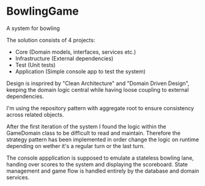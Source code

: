 # BowlingGame
A system for bowling

The solution consists of 4 projects:
- Core (Domain models, interfaces, services etc.)
- Infrastructure (External dependencies)
- Test (Unit tests)
- Application (Simple console app to test the system)

Design is insprired by "Clean Architecture" and "Domain Driven Design", keeping the domain logic central while having loose coupling to external dependencies.

I'm using the repository pattern with aggregate root to ensure consistency across related objects.

After the first iteration of the system I found the logic within the GameDomain class to be difficult to read and maintain. Therefore the strategy pattern has been implemented in order change the logic on runtime depending on wether it's a regular turn or the last turn. 

The console appplication is supposed to emulate a stateless bowling lane, handing over scores to the system and displaying the scoreboard. State management and game flow is handled entirely by the database and domain services.

